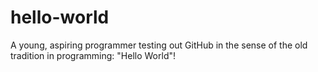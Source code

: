 # hello-world

A young, aspiring programmer testing out GitHub in the sense of the old tradition in programming: "Hello World"!
